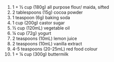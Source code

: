 1) 1 + ½ cup (180g) all purpose flour/ maida, sifted
2) 2 tablespoons (15g) cocoa powder
3) 1 teaspoon (6g) baking soda
4) 1 cup (200g) castor sugar
5) ½ cup (120mL) vegetable oil
6) ¼ cup (72g) yogurt
7) 2 teaspoons (10mL) lemon juice
8) 2 teaspoons (10mL) vanilla extract
9) 4-5 teaspoons (20-25mL) red food colour
10) 1 + ¼ cup (300g) buttermilk
